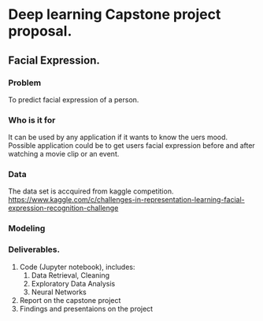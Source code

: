 # Deep learning Capstone project proposal.

## Facial Expression.
### Problem
To predict facial expression of a person.

### Who is it for
It can be used by any application if it wants to know the uers mood.
Possible application could be to get users facial expression before and after watching a movie clip or an event.

### Data
The data set is accquired from kaggle competition.
https://www.kaggle.com/c/challenges-in-representation-learning-facial-expression-recognition-challenge

### Modeling


### Deliverables.
1. Code (Jupyter notebook), includes:
    1. Data Retrieval, Cleaning
    3. Exploratory Data Analysis
    4. Neural Networks
2. Report on the capstone project
3. Findings and presentaions on the project
